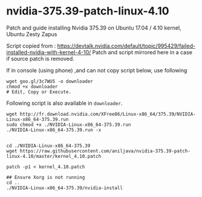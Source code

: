 # nvidia-375.39-patch-linux-4.10
Patch and guide installing Nvidia 375.39 on Ubuntu 17.04 / 4.10 kernel, Ubuntu Zesty Zapus

Script copied from : https://devtalk.nvidia.com/default/topic/995429/failed-installed-nvidia-with-kernel-4-10/
Patch and script mirrored here in a case if source patch is removed.


If in console (using phone) ,and can not copy script below, use following

    wget goo.gl/3c7WU5 -o downloader
    chmod +x downloader
    # Edit, Copy or Execute.


Following script is also available in `downloader`. 

    wget http://fr.download.nvidia.com/XFree86/Linux-x86_64/375.39/NVIDIA-Linux-x86_64-375.39.run
    sudo chmod +x ./NVIDIA-Linux-x86_64-375.39.run
    ./NVIDIA-Linux-x86_64-375.39.run -x
    
    
    cd ./NVIDIA-Linux-x86_64-375.39
    wget https://raw.githubusercontent.com/aniljava/nvidia-375.39-patch-linux-4.10/master/kernel_4.10.patch
    
    patch -p1 < kernel_4.10.patch
    
    ## Ensure Xorg is not running
    cd ..
    ./NVIDIA-Linux-x86_64-375.39/nvidia-install
    

